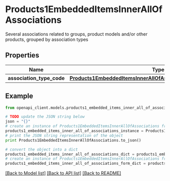 # Products1EmbeddedItemsInnerAllOfAssociations

Several associations related to groups, product models and/or other products, grouped by association types

## Properties
Name | Type | Description | Notes
------------ | ------------- | ------------- | -------------
**association_type_code** | [**Products1EmbeddedItemsInnerAllOfAssociationsAssociationTypeCode**](Products1EmbeddedItemsInnerAllOfAssociationsAssociationTypeCode.md) |  | [optional] 

## Example

```python
from openapi_client.models.products1_embedded_items_inner_all_of_associations import Products1EmbeddedItemsInnerAllOfAssociations

# TODO update the JSON string below
json = "{}"
# create an instance of Products1EmbeddedItemsInnerAllOfAssociations from a JSON string
products1_embedded_items_inner_all_of_associations_instance = Products1EmbeddedItemsInnerAllOfAssociations.from_json(json)
# print the JSON string representation of the object
print Products1EmbeddedItemsInnerAllOfAssociations.to_json()

# convert the object into a dict
products1_embedded_items_inner_all_of_associations_dict = products1_embedded_items_inner_all_of_associations_instance.to_dict()
# create an instance of Products1EmbeddedItemsInnerAllOfAssociations from a dict
products1_embedded_items_inner_all_of_associations_form_dict = products1_embedded_items_inner_all_of_associations.from_dict(products1_embedded_items_inner_all_of_associations_dict)
```
[[Back to Model list]](../README.md#documentation-for-models) [[Back to API list]](../README.md#documentation-for-api-endpoints) [[Back to README]](../README.md)


